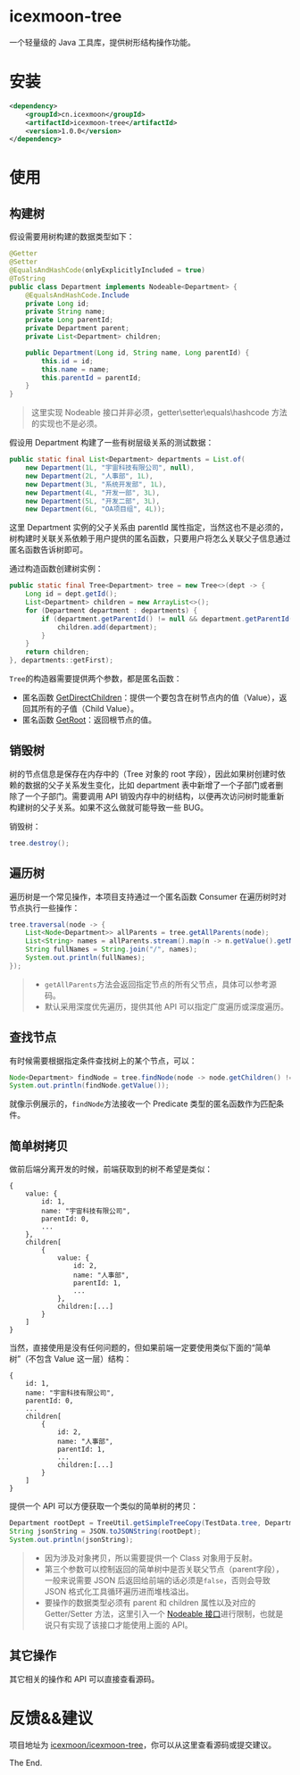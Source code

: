 # icexmoon-tree
一个轻量级的 Java 工具库，提供树形结构操作功能。

# 安装

```xml
<dependency>
    <groupId>cn.icexmoon</groupId>
    <artifactId>icexmoon-tree</artifactId>
    <version>1.0.0</version>
</dependency>
```

# 使用

## 构建树

假设需要用树构建的数据类型如下：

```java
@Getter
@Setter
@EqualsAndHashCode(onlyExplicitlyIncluded = true)
@ToString
public class Department implements Nodeable<Department> {
    @EqualsAndHashCode.Include
    private Long id;
    private String name;
    private Long parentId;
    private Department parent;
    private List<Department> children;

    public Department(Long id, String name, Long parentId) {
        this.id = id;
        this.name = name;
        this.parentId = parentId;
    }
}
```

> 这里实现 Nodeable 接口并非必须，getter\setter\equals\hashcode 方法的实现也不是必须。

假设用 Department 构建了一些有树层级关系的测试数据：

```java
public static final List<Department> departments = List.of(
    new Department(1L, "宇宙科技有限公司", null),
    new Department(2L, "人事部", 1L),
    new Department(3L, "系统开发部", 1L),
    new Department(4L, "开发一部", 3L),
    new Department(5L, "开发二部", 3L),
    new Department(6L, "OA项目组", 4L));
```

这里 Department 实例的父子关系由 parentId 属性指定，当然这也不是必须的，树构建时关联关系依赖于用户提供的匿名函数，只要用户将怎么关联父子信息通过匿名函数告诉树即可。

通过构造函数创建树实例：

```java
public static final Tree<Department> tree = new Tree<>(dept -> {
    Long id = dept.getId();
    List<Department> children = new ArrayList<>();
    for (Department department : departments) {
        if (department.getParentId() != null && department.getParentId().equals(id)) {
            children.add(department);
        }
    }
    return children;
}, departments::getFirst);
```

`Tree`的构造器需要提供两个参数，都是匿名函数：

- 匿名函数 [GetDirectChildren](https://github.com/icexmoon/icexmoon-tree/blob/main/src/main/java/cn/icexmoon/tree/inter/GetDirectChildren.java)：提供一个要包含在树节点内的值（Value），返回其所有的子值（Child Value）。
- 匿名函数 [GetRoot](https://github.com/icexmoon/icexmoon-tree/blob/main/src/main/java/cn/icexmoon/tree/inter/GetRoot.java)：返回根节点的值。

## 销毁树

树的节点信息是保存在内存中的（Tree 对象的 root 字段），因此如果树创建时依赖的数据的父子关系发生变化，比如 department 表中新增了一个子部门或者删除了一个子部门。需要调用 API 销毁内存中的树结构，以便再次访问树时能重新构建树的父子关系。如果不这么做就可能导致一些 BUG。

销毁树：

```java
tree.destroy();
```

## 遍历树

遍历树是一个常见操作，本项目支持通过一个匿名函数 Consumer 在遍历树时对节点执行一些操作：

```java
tree.traversal(node -> {
    List<Node<Department>> allParents = tree.getAllParents(node);
    List<String> names = allParents.stream().map(n -> n.getValue().getName()).toList();
    String fullNames = String.join("/", names);
    System.out.println(fullNames);
});
```

> - `getAllParents`方法会返回指定节点的所有父节点，具体可以参考源码。
> - 默认采用深度优先遍历，提供其他 API 可以指定广度遍历或深度遍历。

## 查找节点

有时候需要根据指定条件查找树上的某个节点，可以：

```java
Node<Department> findNode = tree.findNode(node -> node.getChildren() != null && node.getValue().getId() == 5);
System.out.println(findNode.getValue());
```

就像示例展示的，`findNode`方法接收一个 Predicate 类型的匿名函数作为匹配条件。

## 简单树拷贝

做前后端分离开发的时候，前端获取到的树不希望是类似：

```
{
	value: {
		id: 1,
		name: "宇宙科技有限公司",
		parentId: 0,
		...
	},
	children[
		{
			value: {
				id: 2,
				name: "人事部",
				parentId: 1,
				...
			},
			children:[...]
		}
	]
}
```

当然，直接使用是没有任何问题的，但如果前端一定要使用类似下面的“简单树”（不包含 Value 这一层）结构：

```
{
    id: 1,
    name: "宇宙科技有限公司",
    parentId: 0,
    ...
	children[
		{
            id: 2,
            name: "人事部",
            parentId: 1,
            ...
			children:[...]
		}
	]
}
```

提供一个 API 可以方便获取一个类似的简单树的拷贝：

```java
Department rootDept = TreeUtil.getSimpleTreeCopy(TestData.tree, Department.class, false);
String jsonString = JSON.toJSONString(rootDept);
System.out.println(jsonString);
```

> - 因为涉及对象拷贝，所以需要提供一个 Class 对象用于反射。
> - 第三个参数可以控制返回的简单树中是否关联父节点（parent字段），一般来说需要 JSON 后返回给前端的话必须是`false`，否则会导致 JSON 格式化工具循环遍历进而堆栈溢出。
> - 要操作的数据类型必须有 parent 和 children 属性以及对应的 Getter/Setter 方法，这里引入一个 [Nodeable 接口](https://github.com/icexmoon/icexmoon-tree/blob/main/src/main/java/cn/icexmoon/tree/inter/Nodeable.java)进行限制，也就是说只有实现了该接口才能使用上面的 API。

## 其它操作

其它相关的操作和 API 可以直接查看源码。

# 反馈&&建议

项目地址为 [icexmoon/icexmoon-tree](https://github.com/icexmoon/icexmoon-tree)，你可以从这里查看源码或提交建议。

The End.

